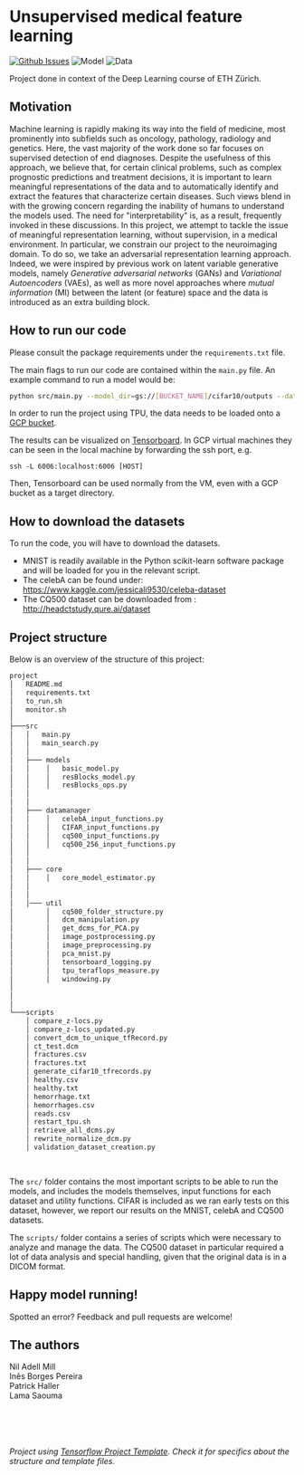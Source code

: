# Unsupervised medical feature learning

[![Github Issues](https://img.shields.io/github/issues/niladell/unsupervised-medical-learning.svg)](https://github.com/niladell/unsupervised-medical-learning/issues) 
![Model](https://img.shields.io/badge/Model%20on%20TPU-passing-green.svg)
![Data](https://img.shields.io/badge/Dataloader%20for%20TPU-passing-green.svg)

Project done in context of the Deep Learning course of ETH Zürich.

## Motivation
Machine learning is rapidly making its way into the field of medicine, most prominently into subfields such as oncology, 
pathology, radiology and genetics. Here, the vast majority of the work done so far focuses on supervised detection of 
end diagnoses. 
Despite the usefulness of this approach, we believe that, for certain clinical problems, such as complex prognostic 
predictions and treatment decisions, it is important to learn meaningful representations of the data and to 
automatically identify and extract the features that characterize certain diseases. Such views blend in with the 
growing concern regarding the inability of humans to understand the models used. The need for "interpretability" is, 
as a result, frequently invoked in these discussions.
In this project, we attempt to tackle the issue of meaningful representation learning, without supervision, in a 
medical environment. In particular, we constrain our project to the neuroimaging domain. To do so, we take an 
adversarial representation learning approach. Indeed, we were inspired by previous work on latent variable generative 
models, namely _Generative adversarial networks_ (GANs) and _Variational Autoencoders_ (VAEs), as well as more novel 
approaches where _mutual information_ (MI) between the latent (or feature) space and the data is introduced as an 
extra building block.

## How to run our code

Please consult the package requirements under the ```requirements.txt``` file.

The main flags to run our code are contained within the ```main.py``` file.
An example command to run a model would be:
```bash
python src/main.py --model_dir=gs://[BUCKET_NAME]/cifar10/outputs --data_dir=gs://[BUCKET_NAME]/cifar10/data  --tpu=[TPU_NAME] --dataset=[DATASET]
```

In order to run the project using TPU, the data needs to be loaded onto a [GCP bucket](https://cloud.google.com/storage/docs/creating-buckets). 

The results can be visualized on [Tensorboard](https://www.tensorflow.org/guide/summaries_and_tensorboard). In GCP virtual machines they can be seen in the local machine by forwarding the ssh port, e.g.

```ssh -L 6006:localhost:6006 [HOST]```

Then, Tensorboard can be used normally from the VM, even with a GCP bucket as a target directory.

## How to download the datasets
To run the code, you will have to download the datasets.
* MNIST is readily available in the Python scikit-learn software package and will be loaded 
for you in the relevant script.
* The celebA can be found under: https://www.kaggle.com/jessicali9530/celeba-dataset
* The CQ500 dataset can be downloaded from : http://headctstudy.qure.ai/dataset


## Project structure

Below is an overview of the structure of this project:

```bash
project
│   README.md
│   requirements.txt
│   to_run.sh
│   monitor.sh
│
├───src
│   │   main.py
│   │   main_search.py
│   │
│   ├─── models
│   │    │   basic_model.py
│   │    │   resBlocks_model.py
│   │    │   resBlocks_ops.py
│   │
│   │
│   ├─── datamanager
│   │    │   celebA_input_functions.py
│   │    │   CIFAR_input_functions.py
│   │    │   cq500_input_functions.py
│   │    │   cq500_256_input_functions.py
│   │
│   │
│   ├─── core
│   │    │   core_model_estimator.py
│   │
│   │ 
│   │─── util 
│        │   cq500_folder_structure.py
│        │   dcm_manipulation.py
│        │   get_dcms_for_PCA.py
│        │   image_postprocessing.py
│        │   image_preprocessing.py
│        │   pca_mnist.py
│        │   tensorboard_logging.py
│        │   tpu_teraflops_measure.py
│        │   windowing.py
│
│
│
└───scripts
    │ compare_z-locs.py
    │ compare_z-locs_updated.py
    │ convert_dcm_to_unique_tfRecord.py
    │ ct_test.dcm
    │ fractures.csv
    │ fractures.txt
    │ generate_cifar10_tfrecords.py
    │ healthy.csv
    │ healthy.txt
    │ hemorrhage.txt
    │ hemorrhages.csv
    │ reads.csv
    │ restart_tpu.sh
    │ retrieve_all_dcms.py
    │ rewrite_normalize_dcm.py
    │ validation_dataset_creation.py
    
    
```

The ```src/``` folder contains the most important scripts to be able to run the models,
and includes the models themselves, input functions for each dataset and utility functions. 
CIFAR is included as we ran early tests on this dataset, however, we report our results 
on the MNIST, celebA and CQ500 datasets.

The ```scripts/``` folder contains a series of scripts which were necessary to analyze and
manage the data. The CQ500 dataset in particular required a lot of data analysis and special
handling, given that the original data is in a DICOM format.

## Happy model running!
Spotted an error? Feedback and pull requests are welcome!


## The authors
Nil Adell Mill  
Inês Borges Pereira  
Patrick Haller  
Lama Saouma  


&nbsp; 

&nbsp;

###### _Project using [Tensorflow Project Template](https://github.com/niladell/tensorflow-project-template). Check it for specifics about the structure and template files._
